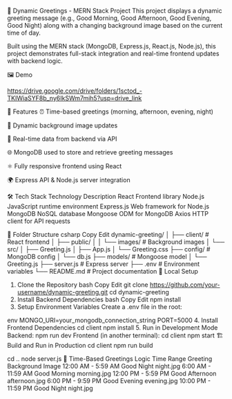 🌇 Dynamic Greetings - MERN Stack Project
This project displays a dynamic greeting message (e.g., Good Morning, Good Afternoon, Good Evening, Good Night) along with a changing background image based on the current time of day.

Built using the MERN stack (MongoDB, Express.js, React.js, Node.js), this project demonstrates full-stack integration and real-time frontend updates with backend logic.

🖼️ Demo

https://drive.google.com/drive/folders/1sctod_-TKIWiaSYF8b_ny6IkSWm7mih5?usp=drive_link

🚀 Features
⏰ Time-based greetings (morning, afternoon, evening, night)

🌄 Dynamic background image updates

🔁 Real-time data from backend via API

🌐 MongoDB used to store and retrieve greeting messages

⚛️ Fully responsive frontend using React

🌍 Express API & Node.js server integration

🛠️ Tech Stack
Technology	Description
React	Frontend library
Node.js	JavaScript runtime environment
Express.js	Web framework for Node.js
MongoDB	NoSQL database
Mongoose	ODM for MongoDB
Axios	HTTP client for API requests

📁 Folder Structure
csharp
Copy
Edit
dynamic-greeting/
│
├── client/             # React frontend
│   ├── public/
│   │   └── images/     # Background images
│   └── src/
│       ├── Greeting.js
│       ├── App.js
│       └── Greeting.css
├── config/             # MongoDB config
│   └── db.js
├── models/             # Mongoose model
│   └── Greeting.js
├── server.js           # Express server
├── .env                # Environment variables
└── README.md           # Project documentation
🧪 Local Setup
1. Clone the Repository
bash
Copy
Edit
git clone https://github.com/your-username/dynamic-greeting.git
cd dynamic-greeting
2. Install Backend Dependencies
bash
Copy
Edit
npm install
3. Setup Environment Variables
Create a .env file in the root:

env
MONGO_URI=your_mongodb_connection_string
PORT=5000
4. Install Frontend Dependencies
cd client
npm install
5. Run in Development Mode
Backend:
npm run dev
Frontend (in another terminal):
cd client
npm start
🏗️ Build and Run in Production
cd client
npm run build

cd ..
node server.js
📸 Time-Based Greetings Logic
Time Range	Greeting	Background Image
12:00 AM - 5:59 AM	Good Night	night.jpg
6:00 AM - 11:59 AM	Good Morning	morning.jpg
12:00 PM - 5:59 PM	Good Afternoon	afternoon.jpg
6:00 PM - 9:59 PM	Good Evening	evening.jpg
10:00 PM - 11:59 PM	Good Night	night.jpg
